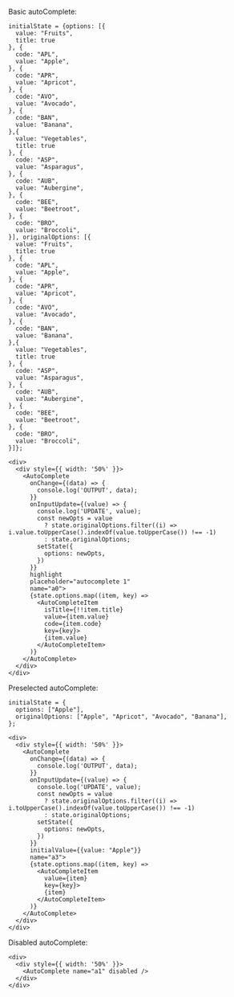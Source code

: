 Basic autoComplete:

    initialState = {options: [{
      value: "Fruits",
      title: true
    }, {
      code: "APL",
      value: "Apple",
    }, {
      code: "APR",
      value: "Apricot",
    }, {
      code: "AVO",
      value: "Avocado",
    }, {
      code: "BAN",
      value: "Banana",
    },{
      value: "Vegetables",
      title: true
    }, {
      code: "ASP",
      value: "Asparagus",
    }, {
      code: "AUB",
      value: "Aubergine",
    }, {
      code: "BEE",
      value: "Beetroot",
    }, {
      code: "BRO",
      value: "Broccoli",
    }], originalOptions: [{
      value: "Fruits",
      title: true
    }, {
      code: "APL",
      value: "Apple",
    }, {
      code: "APR",
      value: "Apricot",
    }, {
      code: "AVO",
      value: "Avocado",
    }, {
      code: "BAN",
      value: "Banana",
    },{
      value: "Vegetables",
      title: true
    }, {
      code: "ASP",
      value: "Asparagus",
    }, {
      code: "AUB",
      value: "Aubergine",
    }, {
      code: "BEE",
      value: "Beetroot",
    }, {
      code: "BRO",
      value: "Broccoli",
    }]};

    <div>
      <div style={{ width: '50%' }}>
        <AutoComplete
          onChange={(data) => {
            console.log('OUTPUT', data);
          }}
          onInputUpdate={(value) => {
            console.log('UPDATE', value);
            const newOpts = value
              ? state.originalOptions.filter((i) => i.value.toUpperCase().indexOf(value.toUpperCase()) !== -1)
              : state.originalOptions;
            setState({
              options: newOpts,
            })
          }}
          highlight
          placeholder="autocomplete 1"
          name="a0">
          {state.options.map((item, key) =>
            <AutoCompleteItem
              isTitle={!!item.title}
              value={item.value}
              code={item.code}
              key={key}>
              {item.value}
            </AutoCompleteItem>
          )}
        </AutoComplete>
      </div>
    </div>

Preselected autoComplete:

    initialState = {
      options: ["Apple"],
      originalOptions: ["Apple", "Apricot", "Avocado", "Banana"],
    };

    <div>
      <div style={{ width: '50%' }}>
        <AutoComplete
          onChange={(data) => {
            console.log('OUTPUT', data);
          }}
          onInputUpdate={(value) => {
            console.log('UPDATE', value);
            const newOpts = value
              ? state.originalOptions.filter((i) => i.toUpperCase().indexOf(value.toUpperCase()) !== -1)
              : state.originalOptions;
            setState({
              options: newOpts,
            })
          }}
          initialValue={{value: "Apple"}}
          name="a3">
          {state.options.map((item, key) =>
            <AutoCompleteItem
              value={item}
              key={key}>
              {item}
            </AutoCompleteItem>
          )}
        </AutoComplete>
      </div>
    </div>

Disabled autoComplete:

    <div>
      <div style={{ width: '50%' }}>
        <AutoComplete name="a1" disabled />
      </div>
    </div>
